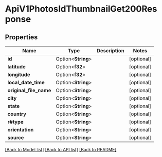 # ApiV1PhotosIdThumbnailGet200Response

## Properties

Name | Type | Description | Notes
------------ | ------------- | ------------- | -------------
**id** | Option<**String**> |  | [optional]
**latitude** | Option<**f32**> |  | [optional]
**longitude** | Option<**f32**> |  | [optional]
**local_date_time** | Option<**String**> |  | [optional]
**original_file_name** | Option<**String**> |  | [optional]
**city** | Option<**String**> |  | [optional]
**state** | Option<**String**> |  | [optional]
**country** | Option<**String**> |  | [optional]
**r#type** | Option<**String**> |  | [optional]
**orientation** | Option<**String**> |  | [optional]
**source** | Option<**String**> |  | [optional]

[[Back to Model list]](../README.md#documentation-for-models) [[Back to API list]](../README.md#documentation-for-api-endpoints) [[Back to README]](../README.md)



